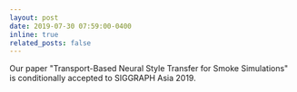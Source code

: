 ```yaml
---
layout: post
date: 2019-07-30 07:59:00-0400
inline: true
related_posts: false
---
```

Our paper "Transport-Based Neural Style Transfer for Smoke Simulations" is conditionally accepted to SIGGRAPH Asia 2019.